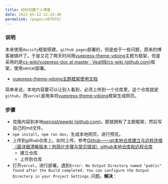 ```yaml
---
title: 如何创建个人博客
date: 2022-05-22 12:24:40
permalink: /pages/e076f8/
---
```



### 说明

本来使用`docsify`框架搭建，`github pages`部署的，但是由于一些问题，原来的博客被搞坏了。于是又花了两天时间用[vuepress-theme-vdoing](https://github.com/xugaoyi/vuepress-theme-vdoing)主题为框架，但是采用的是[cs-wiki/vuepress-doc at master · Veal98/cs-wiki (github.com)](https://github.com/Veal98/cs-wiki/tree/master/vuepress-doc)框架，使用vercel部署。

- [ vuepress-theme-vdoing主题框架使用文档](https://doc.xugaoyi.com/pages/d0d7eb/#普通卡片列表)

简单来说，本地内容要可以让别人看到，必须上传到一个仓库里，这个仓库就是`github`，而`vercel`是用来将[vuepress-theme-vdoing](https://github.com/xugaoyi/vuepress-theme-vdoing)框架生成网页。



### 步骤

- 克隆内容到本地[peirsist/eewiki (github.com)](https://github.com/peirsist/eewiki)。那就拥有了主题框架，然后写自己的md文件。
- `npm install`，`npm run dev`，生成本地网页，进行预览。
- 上传到github仓库上。如何上传，参考[Github——git本地仓库建立与远程连接（最详细清晰版本！附简化步骤与常见错误）github本地仓库和远程仓库](https://blog.csdn.net/qq_29493173/article/details/113094143)
  - 建立仓库
  - 上传到仓库
- 打开`vercel`，进行部署。遇到`Error: No Output Directory named "public" found after the Build completed. You can configure the Output Directory in your Project Settings.`问题。**解决**：

